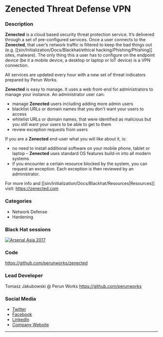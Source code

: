 # Zenected Threat Defense VPN

### Description
__Zenected__ is a cloud based security threat protection service. It’s delivered through a set of pre-configured services. Once a user connects to the __Zenected__, that user’s network traffic is filtered to keep the bad things out (e.g. [[sin/Initialization/Docs/Blackhat/ethical hacking/Phishing/Phishing]] sites, malware). The only thing this a user has to configure on the endpoint device (be it a mobile device, a desktop or laptop or IoT device) is a VPN connection.

All services are updated every hour with a new set of threat indicators prepared by Perun Works.

__Zenected__ is easy to manage. It uses a web front-end for administrators to manage your instance. An administrator user can:
- manage __Zenected__ users including adding more admin users
- blacklist URLs or domain names that you don't want your users to access
- whitelist URLs or domain names, that were identified as malicious but you still want your users to be able to get to them
- review exception requests from users

If you are a __Zenected__ end-user what you will like about it, is:
- no need to install additional software on your mobile phone, tablet or laptop – __Zenected__ uses standard OS features build-in into all modern systems
- if you encounter a certain resource blocked by the system, you can request an exception. Each exception is then reviewed by an administrator.

For more info and [[sin/Initialization/Docs/Blackhat/Resources|Resources]] visit: https://zenected.com

### Categories
* Network Defense
* Hardening


### Black Hat sessions
[![Arsenal Asia 2017](https://rawgit.com/toolswatch/badges/master/arsenal/asia/2017.svg)](https://www.toolswatch.org/2017/02/the-black-hat-arsenal-asia-2017-great-line-up/)


### Code 
https://github.com/perunworks/zenected

### Lead Developer
 Tomasz Jakubowski @ Perun Works https://github.com/perunworks

### Social Media 
* [Twitter](https://twitter.com/perunhimself)
* [Facebook](https://www.facebook.com/Perun-Works-1605484713040277/)
* [LinkedIn](https://www.linkedin.com/company-beta/10580623/)
* [Company Website](https://www.perunworks.com/) 
----


              
